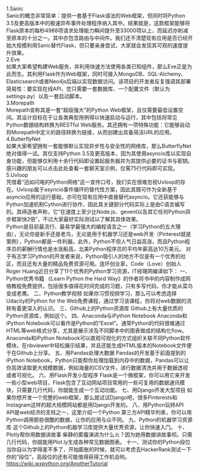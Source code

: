 1.Sanic  
Sanic的概念非常简单：提供一套基于Flask语法的Web框架，但同时将Python 3.5及更高版本中的极速异布事件处理程序纳入其中。结果就是，这款框架能够将Flask原本的每秒4988项请求处理能力瞬间提升至33000项以上，而延迟亦削减至原本的十分之一。其中亦包含路由与中间件。我们还不清楚现有应用是否已经开始大规模利用Sanic替代Flask，但只要亲身尝试，大家就会发现其可观的速度提升效果。  
2.Eve  
如果大家希望构建Web服务，并利用快速方法使用各类已知组件，那么Eve正是为此而生。其利用Flask作为Web框架，同时可接入MongoDB、SQL-Alchemy、Elasticsearch或者Neo4js后端以实现数据访问。该项目的开发者反复强调其部署简易性：要实现在线API，您只需要一套数据库、一个配置文件（默认为settings.py）以及一套启动脚本。  
3.Morepath  
Morepath宣称其是一套“超级强大”的Python Web框架，且仅需要最低设置空间。其设计目标在于让各类典型用例得以快速启动与运行，其中包括将常见Python数据结构转换为RESTful Web服务。其还拥有一项特殊功能：它能够自动将Morepath中定义的路径转换为链接，从而创建出具备简洁URL的应用。  
4.ButterflyNet  
如果大家希望拥有一套能够默认实现异步性与安全性的网络库，那么ButterflyNet绝对值得一试。其仅支持Python 3.5及更高版本，因为其使用asyncio库以实现自身功能，但能够仅利用十余行代码即设置起服务器并为其提供必要的证书与密钥。感兴趣的朋友可以点击此处查看一套聊天室示例，仅需75行代码即可实现。  
5.Uvloop        
凭借着“迅如闪电的Python网络”这一宣传口号，我们实在很难忽视Uvloop的存在。Uvloop属于asyncio事件循环的替代性方案，因此其既可作为全新基于asyncio应用的运行基础，亦可在现有应用中直接替代asyncio。它还获能够与Python加速机制Cython进行协作，因此其关键部分代码实际上是由C语言编写的。其缔造者声称，它“在速度上至少比Node.js、gevent以及其它任何Python异步框架快2倍”，不过大家最好实际测试以了解其具体效果。        
Python是目前最流行、最易学最强大的编程语言之一（学习Python的五大理由），无论你是新手还是老鸟，无论是用于机器学习还是web开发（Pinterest就是案例），Python都是一件利器。此外，Python不但人气日益高涨，而且Python程序员的薪酬行情也是水涨船高，北美Python程序员的平均年薪高达10万美元。
对于有志学习Python的开发者来说，Python吸引人的地方不仅是有一个优秀的社区，而且还有大量的精品免费资源可用。连环创业家，Code（Love）创始人Roger Huang近日分享了11个优秀的Python学习资源，IT经理网编译如下：
一、Python优秀书籍
《Learn Python the Hard Way》的作者将书中的内容制作成网络教程免费提供，包括很多值得花时间完成的习题，只有多写代码，你才能从菜鸟变成老鹰。
二、Python教学视频
如果你习惯视频学习，那么可以考虑选择Udacity的Python for the Web免费课程，通过学习该课程，你将对web数据的流转有着更深入的认识。
三、Github上的Python资源库
Github上有大量优质的Python资源库，例如这个。
四、Anaconda与iPython Notebook
Anaconda和iPython Notebook可以看作是Python的“Excel”。通常Python的代码很难通过HTML等web格式分享，尤其是展示涉及不同脚本中的图表做成的结构化flow。Anaconda和iPython Notebook可以直观可视化的方式组织关联不同Python软件模块，在nbviewer中轻松展示结果，并且还能生成HTML版本的Notebook文件便于在Github上分享。
五、用Pandas处理大数据
Pandas的开发基于前面提到的iPython Notebook，Python只能帮你处理加载到内存中的数据，Pandas可以让你高效读取更大规模数据，例如海量的CSV文件，进行数据清洗并用于数据透视或者可视化。
六、用Flask开发小型程序
Flask是一个微框架，你可以用它来开发一些小型web项目，Flask包含了互动网站项目常用的一些可复用的数据通讯模块，只需要几行代码，你就能生成一个互动功能。
七、用Django开发大型项目
如果你想开发一个完整的web框架，那么就试试Django吧，很多Pinterests和Instagram这样的超大规模网站都是用Django开发的。
八、用Python玩转API
API是web经济的支柱之一，这里介绍一个Python 第三方API精华列表，你可以用Python调用那些很酷的数据，让你的应用与众不同。
九、Python的机器学习资源库
这个Github上的Python机器学习库提供大量优秀资源，让你快速入门。
十、Plotly帮你用数据讲故事
柴静的雾霾演讲为什么火？因为她用数据讲故事呗。只需几行代码，你就能用Plot.ly生成各种常见数据图表。
十一、测试你的Python段位
当你自以为学得差不多了，开始膨胀的时候，就可以考虑去HackerRank测试一下你的“段位”，高段位的还有可能值得获得工作机会哟。
https://wiki.wxpython.org/AnotherTutorial
